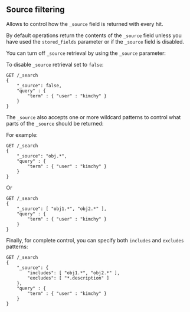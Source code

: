 ## Source filtering

Allows to control how the `_source` field is returned with every hit.

By default operations return the contents of the `_source` field unless you have used the `stored_fields` parameter or if the `_source` field is disabled.

You can turn off `_source` retrieval by using the `_source` parameter:

To disable `_source` retrieval set to `false`:
    
    
    GET /_search
    {
        "_source": false,
        "query" : {
            "term" : { "user" : "kimchy" }
        }
    }

The `_source` also accepts one or more wildcard patterns to control what parts of the `_source` should be returned:

For example:
    
    
    GET /_search
    {
        "_source": "obj.*",
        "query" : {
            "term" : { "user" : "kimchy" }
        }
    }

Or
    
    
    GET /_search
    {
        "_source": [ "obj1.*", "obj2.*" ],
        "query" : {
            "term" : { "user" : "kimchy" }
        }
    }

Finally, for complete control, you can specify both `includes` and `excludes` patterns:
    
    
    GET /_search
    {
        "_source": {
            "includes": [ "obj1.*", "obj2.*" ],
            "excludes": [ "*.description" ]
        },
        "query" : {
            "term" : { "user" : "kimchy" }
        }
    }
